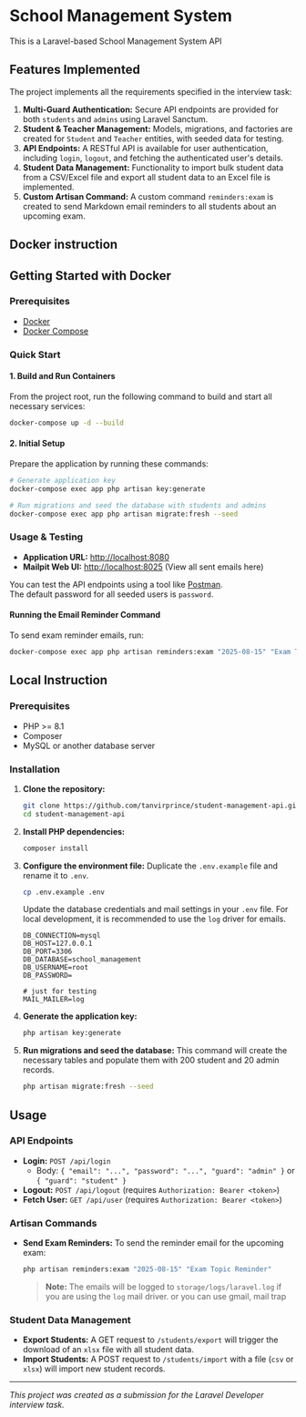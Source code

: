 # School Management System

This is a Laravel-based School Management System API

## Features Implemented

The project implements all the requirements specified in the interview task:

1.  **Multi-Guard Authentication:** Secure API endpoints are provided for both `students` and `admins` using Laravel Sanctum.
2.  **Student & Teacher Management:** Models, migrations, and factories are created for `Student` and `Teacher` entities, with seeded data for testing.
3.  **API Endpoints:** A RESTful API is available for user authentication, including `login`, `logout`, and fetching the authenticated user's details.
4.  **Student Data Management:** Functionality to import bulk student data from a CSV/Excel file and export all student data to an Excel file is implemented.
5.  **Custom Artisan Command:** A custom command `reminders:exam` is created to send Markdown email reminders to all students about an upcoming exam.


## Docker instruction
## Getting Started with Docker

### Prerequisites

- [Docker](https://www.docker.com/get-started)
- [Docker Compose](https://docs.docker.com/compose/)

### Quick Start

#### 1. Build and Run Containers

From the project root, run the following command to build and start all necessary services:

```bash
docker-compose up -d --build
```

#### 2. Initial Setup

Prepare the application by running these commands:

```bash
# Generate application key
docker-compose exec app php artisan key:generate

# Run migrations and seed the database with students and admins
docker-compose exec app php artisan migrate:fresh --seed
```

### Usage & Testing

- **Application URL:** [http://localhost:8080](http://localhost:8080)
- **Mailpit Web UI:** [http://localhost:8025](http://localhost:8025) (View all sent emails here)

You can test the API endpoints using a tool like [Postman](https://www.postman.com/).  
The default password for all seeded users is `password`.

#### Running the Email Reminder Command

To send exam reminder emails, run:

```bash
docker-compose exec app php artisan reminders:exam "2025-08-15" "Exam Topic Reminder"
```


## Local Instruction

### Prerequisites

-   PHP >= 8.1
-   Composer
-   MySQL or another database server

### Installation

1.  **Clone the repository:**
    ```bash
    git clone https://github.com/tanvirprince/student-management-api.git
    cd student-management-api
    ```

2.  **Install PHP dependencies:**
    ```bash
    composer install
    ```

3.  **Configure the environment file:**
    Duplicate the `.env.example` file and rename it to `.env`.
    ```bash
    cp .env.example .env
    ```
    Update the database credentials and mail settings in your `.env` file. For local development, it is recommended to use the `log` driver for emails.
    ```env
    DB_CONNECTION=mysql
    DB_HOST=127.0.0.1
    DB_PORT=3306
    DB_DATABASE=school_management
    DB_USERNAME=root
    DB_PASSWORD=

    # just for testing
    MAIL_MAILER=log
    ```

4.  **Generate the application key:**
    ```bash
    php artisan key:generate
    ```

5.  **Run migrations and seed the database:**
    This command will create the necessary tables and populate them with 200 student and 20 admin records.
    ```bash
    php artisan migrate:fresh --seed
    ```

## Usage

### API Endpoints

-   **Login:** `POST /api/login`
    -   Body: `{ "email": "...", "password": "...", "guard": "admin" }` or `{ "guard": "student" }`
-   **Logout:** `POST /api/logout` (requires `Authorization: Bearer <token>`)
-   **Fetch User:** `GET /api/user` (requires `Authorization: Bearer <token>`)

### Artisan Commands

-   **Send Exam Reminders:**
    To send the reminder email for the upcoming exam:
    ```bash
    php artisan reminders:exam "2025-08-15" "Exam Topic Reminder"
    ```
    > **Note:** The emails will be logged to `storage/logs/laravel.log` if you are using the `log` mail driver. or you can use gmail, mail trap

### Student Data Management

-   **Export Students:**
    A GET request to `/students/export` will trigger the download of an `xlsx` file with all student data.
-   **Import Students:**
    A POST request to `/students/import` with a file (`csv` or `xlsx`) will import new student records.


---

_This project was created as a submission for the Laravel Developer interview task._
